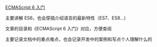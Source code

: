 [ECMAScript 6 入门](http://es6.ruanyifeng.com/) 

主要讲解 ES6，也会穿插介绍语言的最新特性（ES7、ES8...）

文章的目录和《ECMAScript 6 入门》对应，方便查阅

主要记录文档中的重点难点，也会记录开发中的案例和写点个人理解什么的